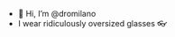 - 👋 Hi, I’m @dromilano
- I wear ridiculously oversized glasses 👓 

<!---
dromilano/dromilano is a ✨ special ✨ repository because its `README.md` (this file) appears on your GitHub profile.
You can click the Preview link to take a look at your changes.
--->
